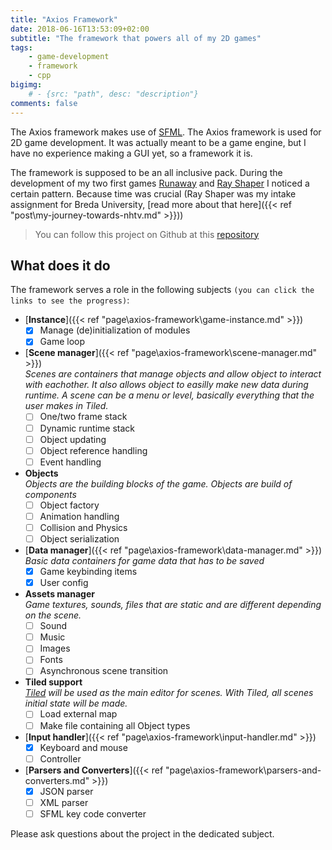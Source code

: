 ```yaml
---
title: "Axios Framework"
date: 2018-06-16T13:53:09+02:00
subtitle: "The framework that powers all of my 2D games"
tags: 
    - game-development
    - framework
    - cpp
bigimg: 
    # - {src: "path", desc: "description"}
comments: false
---
```

The Axios framework makes use of [SFML](https://www.sfml-dev.org/). The Axios framework is used for 2D game development. It was actually meant to be a game engine, but I have no experience making a GUI yet, so a framework it is. 
<!--more-->

The framework is supposed to be an all inclusive pack. During the development of my two first games [Runaway]() and [Ray Shaper]() I noticed a certain pattern. Because time was crucial (Ray Shaper was my intake assignment for Breda University, [read more about that here]({{< ref "post\my-journey-towards-nhtv.md" >}}))
> You can follow this project on Github at this [repository](https://github.com/antjowie/axios-framework)

## What does it do
The framework serves a role in the following subjects `(you can click the links to see the progress)`:

-  [**Instance**]({{< ref "page\axios-framework\game-instance.md" >}})
    - [X] Manage (de)initialization of modules
    - [X] Game loop
-  [**Scene manager**]({{< ref "page\axios-framework\scene-manager.md" >}})  
    _Scenes are containers that manage objects and allow object to interact with eachother. It also allows object to easilly make new data during runtime. A scene can be a menu or level, basically everything that the user makes in Tiled._  
    - [ ] One/two frame stack
    - [ ] Dynamic runtime stack
    - [ ] Object updating
    - [ ] Object reference handling
    - [ ] Event handling
-  **Objects**  
    _Objects are the building blocks of the game. Objects are build of components_
    - [ ] Object factory
    - [ ] Animation handling
    - [ ] Collision and Physics
    - [ ] Object serialization
- [**Data manager**]({{< ref "page\axios-framework\data-manager.md" >}})  
    _Basic data containers for game data that has to be saved_
    - [X] Game keybinding items
    - [X] User config
- **Assets manager**  
    _Game textures, sounds, files that are static and are different depending on the scene._
    - [ ] Sound
    - [ ] Music
    - [ ] Images
    - [ ] Fonts
    - [ ] Asynchronous scene transition
- **Tiled support**  
    _[Tiled](https://www.mapeditor.org/) will be used as the main editor for scenes. With Tiled, all scenes initial state will be made._
    - [ ] Load external map
    - [ ] Make file containing all Object types
- [**Input handler**]({{< ref "page\axios-framework\input-handler.md" >}})
    - [X] Keyboard and mouse
    - [ ] Controller
- [**Parsers and Converters**]({{< ref "page\axios-framework\parsers-and-converters.md" >}})
    - [X] JSON parser
    - [ ] XML parser
    - [ ] SFML key code converter

Please ask questions about the project in the dedicated subject. 